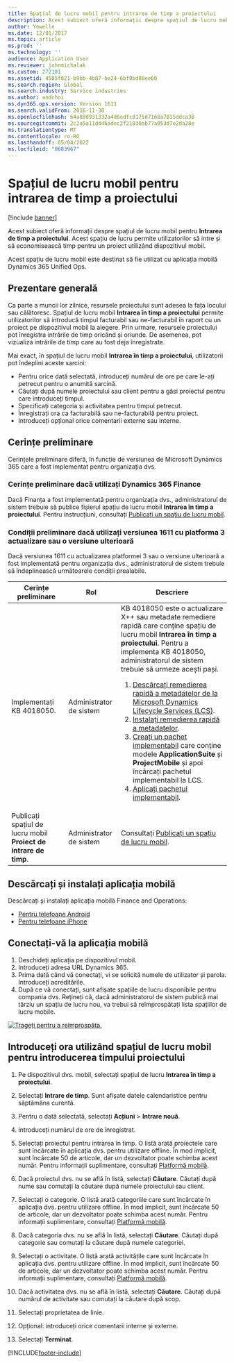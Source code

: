 ```yaml
---
title: Spațiul de lucru mobil pentru intrarea de timp a proiectului
description: Acest subiect oferă informații despre spațiul de lucru mobil pentru intrarea de timp a proiectului. Acest spațiu de lucru permite utilizatorilor să intre și să economisească timp pentru un proiect utilizând dispozitivul mobil.
author: Yowelle
ms.date: 12/01/2017
ms.topic: article
ms.prod: ''
ms.technology: ''
audience: Application User
ms.reviewer: johnmichalak
ms.custom: 272101
ms.assetid: 4505f021-b9bb-4b87-be24-6bf0bd88ee60
ms.search.region: Global
ms.search.industry: Service industries
ms.author: andchoi
ms.dyn365.ops.version: Version 1611
ms.search.validFrom: 2016-11-30
ms.openlocfilehash: 64a80d931332a4d6edfcd175d7168a7815ddca38
ms.sourcegitcommit: 2c2a5a11d446adec2f21030ab77a053d7e2da28e
ms.translationtype: MT
ms.contentlocale: ro-RO
ms.lasthandoff: 05/04/2022
ms.locfileid: "8683967"
---
```

# <a name="project-time-entry-mobile-workspace"></a>Spațiul de lucru mobil pentru intrarea de timp a proiectului

[!include [banner](../includes/banner.md)]

Acest subiect oferă informații despre spațiul de lucru mobil pentru **Intrarea de timp a proiectului**. Acest spațiu de lucru permite utilizatorilor să intre și să economisească timp pentru un proiect utilizând dispozitivul mobil.

Acest spațiu de lucru mobil este destinat să fie utilizat cu aplicația mobilă Dynamics 365 Unified Ops. 

## <a name="overview"></a>Prezentare generală
Ca parte a muncii lor zilnice, resursele proiectului sunt adesea la fața locului sau călătoresc. Spațiul de lucru mobil **Intrarea în timp a proiectului** permite utilizatorilor să introducă timpul facturabil sau ne-facturabil în raport cu un proiect pe dispozitivul mobil la alegere. Prin urmare, resursele proiectului pot înregistra intrările de timp oricând și oriunde. De asemenea, pot vizualiza intrările de timp care au fost deja înregistrate. 

Mai exact, în spațiul de lucru mobil **Intrarea în timp a proiectului**, utilizatorii pot îndeplini aceste sarcini:

-   Pentru orice dată selectată, introduceți numărul de ore pe care le-ați petrecut pentru o anumită sarcină.
-   Căutați după numele proiectului sau client pentru a găsi proiectul pentru care introduceți timpul.
-   Specificați categoria și activitatea pentru timpul petrecut.
-   Înregistrați ora ca facturabilă sau ne-facturabilă pentru proiect.
-   Introduceți opțional orice comentarii externe sau interne.

## <a name="prerequisites"></a>Cerințe preliminare
Cerințele preliminare diferă, în funcție de versiunea de Microsoft Dynamics 365 care a fost implementat pentru organizația dvs.

### <a name="prerequisites-if-you-use-dynamics-365-finance"></a>Cerințe preliminare dacă utilizați Dynamics 365 Finance
Dacă Finanța a fost implementată pentru organizația dvs., administratorul de sistem trebuie să publice fișierul spațiu de lucru mobil **Intrarea în timp a proiectului**. Pentru instrucțiuni, consultați [Publicați un spațiu de lucru mobil](/dynamics365/fin-ops-core/dev-itpro/mobile-apps/publish-mobile-workspace).

### <a name="prerequisites-if-you-use-version-1611-with-platform-update-3-or-later"></a>Condiții preliminare dacă utilizați versiunea 1611 cu platforma 3 actualizare sau o versiune ulterioară
Dacă versiunea 1611 cu actualizarea platformei 3 sau o versiune ulterioară a fost implementată pentru organizația dvs., administratorul de sistem trebuie să îndeplinească următoarele condiții prealabile. 

<table>
<thead>
<tr class="header">
<th>Cerințe preliminare</th>
<th>Rol</th>
<th>Descriere</th>
</tr>
</thead>
<tbody>
<tr class="odd">

<td>Implementați KB 4018050.</td>
<td>Administrator de sistem</td>
<td>KB 4018050 este o actualizare X++ sau metadate remediere rapidă care conține spațiu de lucru mobil <strong>Intrarea în timp a proiectului</strong>. Pentru a implementa KB 4018050, administratorul de sistem trebuie să urmeze acești pași.
<ol>
<li><a href="/dynamics365/fin-ops-core/dev-itpro/migration-upgrade/download-hotfix-lcs">Descărcați remedierea rapidă a metadatelor de la Microsoft Dynamics Lifecycle Services (LCS)</a>.</li>
<li><a href="/dynamics365/fin-ops-core/dev-itpro/migration-upgrade/install-metadata-hotfix-package">Instalați remedierea rapidă a metadatelor</a>.</li>
<li><a href="/dynamics365/fin-ops-core/dev-itpro/deployment/create-apply-deployable-package">Creați un pachet implementabil</a> care conține modele <strong>ApplicationSuite</strong> și <strong>ProjectMobile</strong> și apoi încărcați pachetul implementabil la LCS.</li>
<li><a href="/dynamics365/fin-ops-core/dev-itpro/deployment/apply-deployable-package-system">Aplicați pachetul implementabil</a>.</li>

</ol></td>
</tr>
<tr class="even">
<td>Publicați spațiul de lucru mobil <strong>Proiect de intrare de timp</strong>.</td>
<td>Administrator de sistem</td>
<td>Consultați <a href="/dynamics365/fin-ops-core/dev-itpro/mobile-apps/publish-mobile-workspace">Publicați un spațiu de lucru mobil</a>.</td>
</tr>
</tbody>
</table>

## <a name="download-and-install-the-mobile-app"></a>Descărcați și instalați aplicația mobilă

Descărcați și instalați aplicația mobilă Finance and Operations:

-   [Pentru telefoane Android](https://go.microsoft.com/fwlink/?linkid=850662)
-   [Pentru telefoane iPhone](https://go.microsoft.com/fwlink/?linkid=850663)

## <a name="sign-in-to-the-mobile-app"></a>Conectați-vă la aplicația mobilă
1.  Deschideți aplicația pe dispozitivul mobil.
2.  Introduceți adresa URL Dynamics 365.
3.  Prima dată când vă conectați, vi se solicită numele de utilizator și parola. Introduceți acreditările.
4.  După ce vă conectați, sunt afișate spațiile de lucru disponibile pentru compania dvs. Rețineți că, dacă administratorul de sistem publică mai târziu un spațiu de lucru nou, va trebui să reîmprospătați lista spațiilor de lucru mobile.

[![Trageți pentru a reîmprospăta.](./media/pull-to-refresh-list-of-workspaces-183x300.png)](./media/pull-to-refresh-list-of-workspaces.png)

## <a name="enter-time-by-using-the-project-time-entry-mobile-workspace"></a>Introduceți ora utilizând spațiul de lucru mobil pentru introducerea timpului proiectului
1.  Pe dispozitivul dvs. mobil, selectați spațiul de lucru **Intrarea în timp a proiectului**.
2.  Selectați **Intrare de timp**. Sunt afișate datele calendaristice pentru săptămâna curentă.
3.  Pentru o dată selectată, selectați **Acțiuni** &gt; **Intrare nouă**.
4.  Introduceți numărul de ore de înregistrat.
5.  Selectați proiectul pentru intrarea în timp. O listă arată proiectele care sunt încărcate în aplicația dvs. pentru utilizare offline. În mod implicit, sunt încărcate 50 de articole, dar un dezvoltator poate schimba acest număr. Pentru informații suplimentare, consultați [Platformă mobilă](/dynamics365/fin-ops-core/dev-itpro/mobile-apps/mobile-app-home-page).
6.  Dacă proiectul dvs. nu se află în listă, selectați **Căutare**. Căutați după nume sau comutați la căutare după numele proiectului sau client.
7.  Selectați o categorie. O listă arată categoriile care sunt încărcate în aplicația dvs. pentru utilizare offline. În mod implicit, sunt încărcate 50 de articole, dar un dezvoltator poate schimba acest număr. Pentru informații suplimentare, consultați [Platformă mobilă](/dynamics365/fin-ops-core/dev-itpro/mobile-apps/mobile-app-home-page).
8.  Dacă categoria dvs. nu se află în listă, selectați **Căutare**. Căutați după categorie sau comutați la căutare după numele categoriei.
9.  Selectați o activitate. O listă arată activitățile care sunt încărcate în aplicația dvs. pentru utilizare offline. În mod implicit, sunt încărcate 50 de articole, dar un dezvoltator poate schimba acest număr. Pentru informații suplimentare, consultați [Platformă mobilă](/dynamics365/fin-ops-core/dev-itpro/mobile-apps/mobile-app-home-page).
10. Dacă activitatea dvs. nu se află în listă, selectați **Căutare**. Căutați după numărul de activitate sau comutați la căutare după scop.

11. Selectați proprietatea de linie.
12. Opțional: introduceți orice comentarii interne și externe.
13. Selectați **Terminat**.


[!INCLUDE[footer-include](../includes/footer-banner.md)]